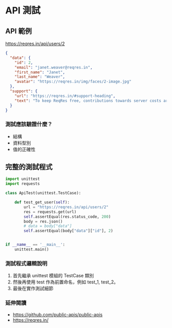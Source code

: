 # API 測試

## API 範例

<https://reqres.in/api/users/2>

```json
{
  "data": {
    "id": 2,
    "email": "janet.weaver@reqres.in",
    "first_name": "Janet",
    "last_name": "Weaver",
    "avatar": "https://reqres.in/img/faces/2-image.jpg"
  },
  "support": {
    "url": "https://reqres.in/#support-heading",
    "text": "To keep ReqRes free, contributions towards server costs are appreciated!"
  }
}
```

### 測試應該驗證什麼？

- 結構
- 資料型別
- 值的正確性

## 完整的測試程式

```py
import unittest
import requests

class ApiTest(unittest.TestCase):

    def test_get_user(self):
        url = "https://reqres.in/api/users/2"
        res = requests.get(url)
        self.assertEqual(res.status_code, 200)
        body = res.json()
        # data = body["data"]
        self.assertEqual(body["data"]["id"], 2)


if __name__ == '__main__':
    unittest.main()
```

### 測試程式邏輯說明

1. 首先繼承 unittest 模組的 TestCase 類別
1. 然後再使用 test 作為前置命名，例如 test_1, test_2。
1. 最後在實作測試細節

### 延伸閱讀

- <https://github.com/public-apis/public-apis>
- <https://reqres.in/>

